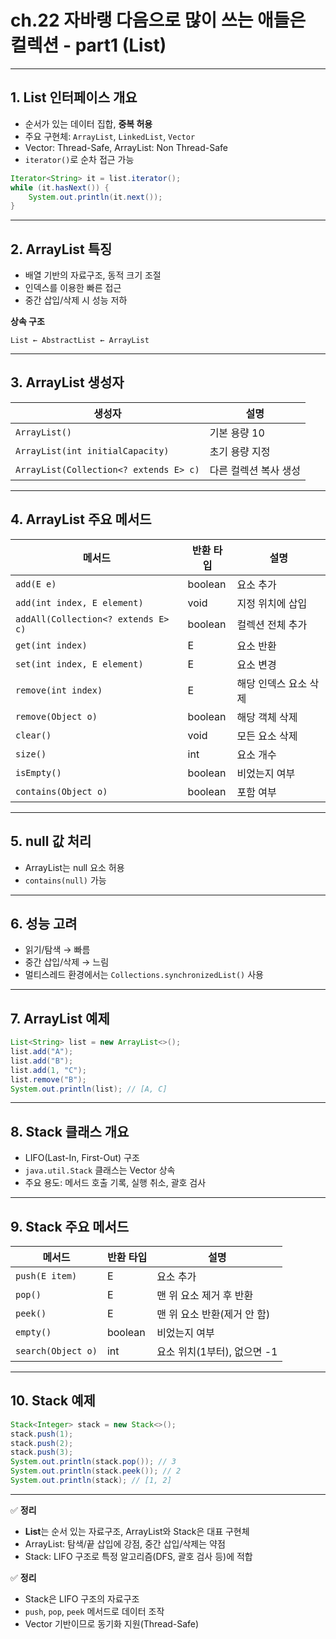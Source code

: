 # ch.22 자바랭 다음으로 많이 쓰는 애들은 컬렉션 - part1 (List)

---

## 1. List 인터페이스 개요
- 순서가 있는 데이터 집합, **중복 허용**
- 주요 구현체: `ArrayList`, `LinkedList`, `Vector`
- Vector: Thread-Safe, ArrayList: Non Thread-Safe
- `iterator()`로 순차 접근 가능

```java
Iterator<String> it = list.iterator();
while (it.hasNext()) {
    System.out.println(it.next());
}
```

---

## 2. ArrayList 특징
- 배열 기반의 자료구조, 동적 크기 조절
- 인덱스를 이용한 빠른 접근
- 중간 삽입/삭제 시 성능 저하

**상속 구조**
```
List ← AbstractList ← ArrayList
```

---

## 3. ArrayList 생성자
| 생성자 | 설명 |
|--------|------|
| `ArrayList()` | 기본 용량 10 |
| `ArrayList(int initialCapacity)` | 초기 용량 지정 |
| `ArrayList(Collection<? extends E> c)` | 다른 컬렉션 복사 생성 |

---

## 4. ArrayList 주요 메서드
| 메서드 | 반환 타입 | 설명 |
|--------|----------|------|
| `add(E e)` | boolean | 요소 추가 |
| `add(int index, E element)` | void | 지정 위치에 삽입 |
| `addAll(Collection<? extends E> c)` | boolean | 컬렉션 전체 추가 |
| `get(int index)` | E | 요소 반환 |
| `set(int index, E element)` | E | 요소 변경 |
| `remove(int index)` | E | 해당 인덱스 요소 삭제 |
| `remove(Object o)` | boolean | 해당 객체 삭제 |
| `clear()` | void | 모든 요소 삭제 |
| `size()` | int | 요소 개수 |
| `isEmpty()` | boolean | 비었는지 여부 |
| `contains(Object o)` | boolean | 포함 여부 |

---

## 5. null 값 처리
- ArrayList는 null 요소 허용
- `contains(null)` 가능

---

## 6. 성능 고려
- 읽기/탐색 → 빠름
- 중간 삽입/삭제 → 느림
- 멀티스레드 환경에서는 `Collections.synchronizedList()` 사용

---

## 7. ArrayList 예제
```java
List<String> list = new ArrayList<>();
list.add("A");
list.add("B");
list.add(1, "C");
list.remove("B");
System.out.println(list); // [A, C]
```

---

## 8. Stack 클래스 개요
- LIFO(Last-In, First-Out) 구조
- `java.util.Stack` 클래스는 Vector 상속
- 주요 용도: 메서드 호출 기록, 실행 취소, 괄호 검사

---

## 9. Stack 주요 메서드
| 메서드 | 반환 타입 | 설명 |
|--------|----------|------|
| `push(E item)` | E | 요소 추가 |
| `pop()` | E | 맨 위 요소 제거 후 반환 |
| `peek()` | E | 맨 위 요소 반환(제거 안 함) |
| `empty()` | boolean | 비었는지 여부 |
| `search(Object o)` | int | 요소 위치(1부터), 없으면 -1 |

---

## 10. Stack 예제
```java
Stack<Integer> stack = new Stack<>();
stack.push(1);
stack.push(2);
stack.push(3);
System.out.println(stack.pop()); // 3
System.out.println(stack.peek()); // 2
System.out.println(stack); // [1, 2]
```

---

✅ **정리**
- **List**는 순서 있는 자료구조, ArrayList와 Stack은 대표 구현체
- ArrayList: 탐색/끝 삽입에 강점, 중간 삽입/삭제는 약점
- Stack: LIFO 구조로 특정 알고리즘(DFS, 괄호 검사 등)에 적합

✅ **정리**
- Stack은 LIFO 구조의 자료구조
- `push`, `pop`, `peek` 메서드로 데이터 조작
- Vector 기반이므로 동기화 지원(Thread-Safe)
